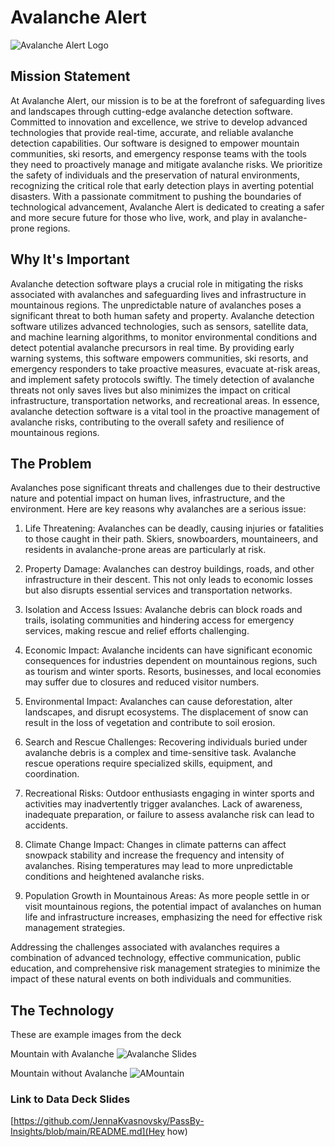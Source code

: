 # Avalanche Alert
![Avalanche Alert Logo](https://github.com/JennaKvasnovsky/AvalancheAlert/assets/143115856/078ba9a0-4ad7-425c-a325-ed5164495f6a)

## Mission Statement
  At Avalanche Alert, our mission is to be at the forefront of safeguarding lives and landscapes through cutting-edge avalanche detection software. Committed to innovation and excellence, we strive to develop advanced technologies that provide real-time, accurate, and reliable avalanche detection capabilities. Our software is designed to empower mountain communities, ski resorts, and emergency response teams with the tools they need to proactively manage and mitigate avalanche risks. We prioritize the safety of individuals and the preservation of natural environments, recognizing the critical role that early detection plays in averting potential disasters. With a passionate commitment to pushing the boundaries of technological advancement, Avalanche Alert is dedicated to creating a safer and more secure future for those who live, work, and play in avalanche-prone regions.

## Why It's Important

Avalanche detection software plays a crucial role in mitigating the risks associated with avalanches and safeguarding lives and infrastructure in mountainous regions. The unpredictable nature of avalanches poses a significant threat to both human safety and property. Avalanche detection software utilizes advanced technologies, such as sensors, satellite data, and machine learning algorithms, to monitor environmental conditions and detect potential avalanche precursors in real time. By providing early warning systems, this software empowers communities, ski resorts, and emergency responders to take proactive measures, evacuate at-risk areas, and implement safety protocols swiftly. The timely detection of avalanche threats not only saves lives but also minimizes the impact on critical infrastructure, transportation networks, and recreational areas. In essence, avalanche detection software is a vital tool in the proactive management of avalanche risks, contributing to the overall safety and resilience of mountainous regions.

## The Problem

Avalanches pose significant threats and challenges due to their destructive nature and potential impact on human lives, infrastructure, and the environment. Here are key reasons why avalanches are a serious issue:

1. Life Threatening: Avalanches can be deadly, causing injuries or fatalities to those caught in their path. Skiers, snowboarders, mountaineers, and residents in avalanche-prone areas are particularly at risk.

2. Property Damage: Avalanches can destroy buildings, roads, and other infrastructure in their descent. This not only leads to economic losses but also disrupts essential services and transportation networks.

3. Isolation and Access Issues: Avalanche debris can block roads and trails, isolating communities and hindering access for emergency services, making rescue and relief efforts challenging.

4. Economic Impact: Avalanche incidents can have significant economic consequences for industries dependent on mountainous regions, such as tourism and winter sports. Resorts, businesses, and local economies may suffer due to closures and reduced visitor numbers.

5. Environmental Impact: Avalanches can cause deforestation, alter landscapes, and disrupt ecosystems. The displacement of snow can result in the loss of vegetation and contribute to soil erosion.

6. Search and Rescue Challenges: Recovering individuals buried under avalanche debris is a complex and time-sensitive task. Avalanche rescue operations require specialized skills, equipment, and coordination.

7. Recreational Risks: Outdoor enthusiasts engaging in winter sports and activities may inadvertently trigger avalanches. Lack of awareness, inadequate preparation, or failure to assess avalanche risk can lead to accidents.

8. Climate Change Impact: Changes in climate patterns can affect snowpack stability and increase the frequency and intensity of avalanches. Rising temperatures may lead to more unpredictable conditions and heightened avalanche risks.

9. Population Growth in Mountainous Areas: As more people settle in or visit mountainous regions, the potential impact of avalanches on human life and infrastructure increases, emphasizing the need for effective risk management strategies.

Addressing the challenges associated with avalanches requires a combination of advanced technology, effective communication, public education, and comprehensive risk management strategies to minimize the impact of these natural events on both individuals and communities.

## The Technology
These are example images from the deck

Mountain with Avalanche
![Avalanche Slides](https://github.com/JennaKvasnovsky/AvalancheAlert/assets/143115856/8d2732b5-8889-4e70-a127-7c1cc6058812)

Mountain without Avalanche
![AMountain](https://github.com/JennaKvasnovsky/AvalancheAlert/assets/143115856/dfd9c565-170e-47af-9fe5-d8413dea3033)
### Link to Data Deck Slides
[https://github.com/JennaKvasnovsky/PassBy-Insights/blob/main/README.md](Hey how)
